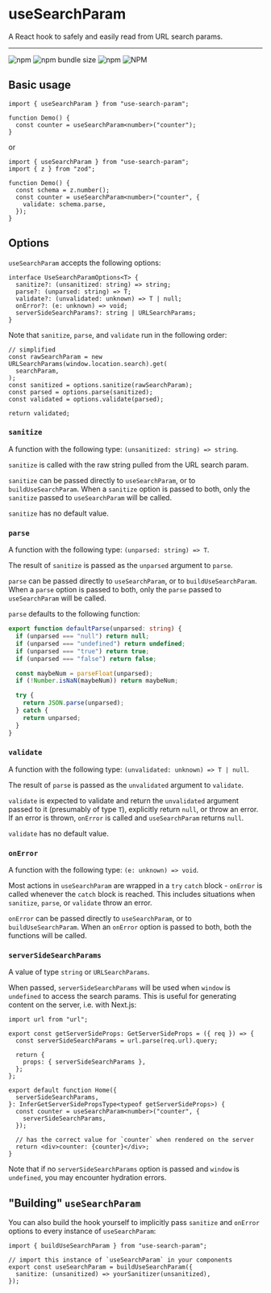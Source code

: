 # useSearchParam

A React hook to safely and easily read from URL search params.

---

![npm](https://img.shields.io/npm/v/use-search-param)
![npm bundle size](https://img.shields.io/bundlephobia/minzip/use-search-param)
![npm](https://img.shields.io/npm/dw/use-search-param)
![NPM](https://img.shields.io/npm/l/use-search-param)

## Basic usage

```tsx
import { useSearchParam } from "use-search-param";

function Demo() {
  const counter = useSearchParam<number>("counter");
}
```

or

```tsx
import { useSearchParam } from "use-search-param";
import { z } from "zod";

function Demo() {
  const schema = z.number();
  const counter = useSearchParam<number>("counter", {
    validate: schema.parse,
  });
}
```

## Options

`useSearchParam` accepts the following options:

```tsx
interface UseSearchParamOptions<T> {
  sanitize?: (unsanitized: string) => string;
  parse?: (unparsed: string) => T;
  validate?: (unvalidated: unknown) => T | null;
  onError?: (e: unknown) => void;
  serverSideSearchParams?: string | URLSearchParams;
}
```

Note that `sanitize`, `parse`, and `validate` run in the following order:

```tsx
// simplified
const rawSearchParam = new URLSearchParams(window.location.search).get(
  searchParam,
);
const sanitized = options.sanitize(rawSearchParam);
const parsed = options.parse(sanitized);
const validated = options.validate(parsed);

return validated;
```

### `sanitize`

A function with the following type: `(unsanitized: string) => string`.

`sanitize` is called with the raw string pulled from the URL search param.

`sanitize` can be passed directly to `useSearchParam`, or to `buildUseSearchParam`. When a `sanitize` option is passed to both, only the `sanitize` passed to `useSearchParam` will be called.

`sanitize` has no default value.

### `parse`

A function with the following type: `(unparsed: string) => T`.

The result of `sanitize` is passed as the `unparsed` argument to `parse`.

`parse` can be passed directly to `useSearchParam`, or to `buildUseSearchParam`. When a `parse` option is passed to both, only the `parse` passed to `useSearchParam` will be called.

`parse` defaults to the following function:

```ts
export function defaultParse(unparsed: string) {
  if (unparsed === "null") return null;
  if (unparsed === "undefined") return undefined;
  if (unparsed === "true") return true;
  if (unparsed === "false") return false;

  const maybeNum = parseFloat(unparsed);
  if (!Number.isNaN(maybeNum)) return maybeNum;

  try {
    return JSON.parse(unparsed);
  } catch {
    return unparsed;
  }
}
```

### `validate`

A function with the following type: `(unvalidated: unknown) => T | null`.

The result of `parse` is passed as the `unvalidated` argument to `validate`.

`validate` is expected to validate and return the `unvalidated` argument passed to it (presumably of type `T`), explicitly return `null`, or throw an error. If an error is thrown, `onError` is called and `useSearchParam` returns `null`.

`validate` has no default value.

### `onError`

A function with the following type: `(e: unknown) => void`.

Most actions in `useSearchParam` are wrapped in a `try` `catch` block - `onError` is called whenever the `catch` block is reached. This includes situations when `sanitize`, `parse`, or `validate` throw an error.

`onError` can be passed directly to `useSearchParam`, or to `buildUseSearchParam`. When an `onError` option is passed to both, both the functions will be called.

### `serverSideSearchParams`

A value of type `string` or `URLSearchParams`.

When passed, `serverSideSearchParams` will be used when `window` is `undefined` to access the search params. This is useful for generating content on the server, i.e. with Next.js:

```tsx
import url from "url";

export const getServerSideProps: GetServerSideProps = ({ req }) => {
  const serverSideSearchParams = url.parse(req.url).query;

  return {
    props: { serverSideSearchParams },
  };
};

export default function Home({
  serverSideSearchParams,
}: InferGetServerSidePropsType<typeof getServerSideProps>) {
  const counter = useSearchParam<number>("counter", {
    serverSideSearchParams,
  });

  // has the correct value for `counter` when rendered on the server
  return <div>counter: {counter}</div>;
}
```

Note that if no `serverSideSearchParams` option is passed and `window` is `undefined`, you may encounter hydration errors.

## "Building" `useSearchParam`

You can also build the hook yourself to implicitly pass `sanitize` and `onError` options to every instance of `useSearchParam`:

```tsx
import { buildUseSearchParam } from "use-search-param";

// import this instance of `useSearchParam` in your components
export const useSearchParam = buildUseSearchParam({
  sanitize: (unsanitized) => yourSanitizer(unsanitized),
});
```
